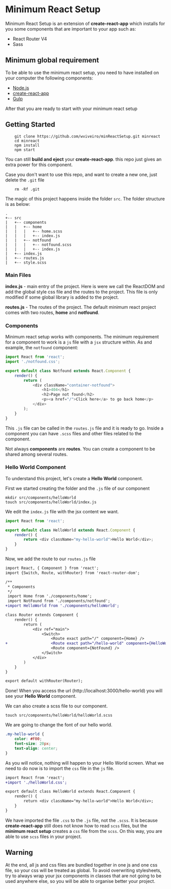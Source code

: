 # Minimum React Setup #


Minimum React Setup is an extension of **create-react-app** which installs for you some components that are important to your app such as:

* React Router V4
* Sass

## Minimum global requirement ##

To be able to use the minimum react setup, you need to have installed on your computer the following components:

* [Node.js](https://nodejs.org/en/)
* [create-react-app](https://github.com/facebookincubator/create-react-app)
* [Gulp](https://gulpjs.com/)

After that you are ready to start with your minimum react setup

## Getting Started ##

```
	git clone https://github.com/wviveiro/minReactSetup.git minreact
	cd minreact
	npm install
	npm start
```
You can still **build and eject** your **create-react-app**. this repo just gives an extra power for this component.

Case you don't want to use this repo, and want to create a new one, just delete the `.git` file

```
	rm -Rf .git
```

The magic of this project happens inside the folder `src`. The folder structure is as below:

```
.
+-- src
|	+-- components
|	|	+-- home
|	|	|	+-- home.scss
|	|	|	+-- index.js
|	|	+-- notfound
|	|	|	+-- notfound.scss
|	|	|	+-- index.js
|	+-- index.js
|	+-- routes.js
|	+-- style.scss
```

### Main Files ###
**index.js** - main entry of the project. Here is were we call the ReactDOM and add the global style css file and the routes to the project. This file is only modified if some global library is added to the project.

**routes.js** - The routes of the project. The default minimum react project comes with two routes, **home** and **notfound**.

### Components ###

Minimum react setup works with components. The minimum requirement for a component to work is a `js` file with a `jsx` structure within. As and example, the `notfound` component:

```javascript
import React from 'react';
import './notfound.css';

export default class Notfound extends React.Component {
	render() {
		return (
			<div className="container-notfound">
				<h1>404</h1>
				<h2>Page not found</h2>
				<p><a href="/">Click here</a> to go back home</p>
			</div>
		);
	}
}
```

This `.js` file can be called in the `routes.js` file and it is ready to go. Inside a component you can have `.scss` files and other files related to the component.

Not always **components** are **routes**. You can create a component to be shared among several routes.

### Hello World Component ###

To understand this project, let's create a **Hello World** component. 

First we started creating the folder and the `.js` file of our component

```
mkdir src/components/helloWorld
touch src/components/helloWorld/index.js
```

We edit the `index.js` file with the jsx content we want.

```javascript
import React from 'react';

export default class HelloWorld extends React.Component {
	render() {
		return <div className="my-hello-world">Hello World</div>;
	}
}
```

Now, we add the route to our `routes.js` file

```diff
import React, { Component } from 'react';
import {Switch, Route, withRouter} from 'react-router-dom';

/**
 * Components
 */
 import Home from './components/home';
 import NotFound from './components/notfound';
+import HelloWorld from './components/helloWorld';

class Router extends Component {
	render() {
		return (
			<div ref="main">
				<Switch>
					<Route exact path="/" component={Home} />
+					<Route exact path="/hello-world" component={HelloWorld} />
					<Route component={NotFound} />
				</Switch>
			</div>
		)
	}
}

export default withRouter(Router);

```

Done! When you access the url (http://localhost:3000/hello-world) you will see your **Hello World** component.

We can also create a scss file to our component.

```
touch src/components/helloWorld/helloWorld.scss
```

We are going to change the font of our hello world.

```css
.my-hello-world {
	color: #F00;
	font-size: 20px;
	text-align: center;
}
```
As you will notice, nothing will happen to your Hello World screen. What we need to do now is to import the `css` file in the `js` file.

```diff
import React from 'react';
+import './helloWorld.css';

export default class HelloWorld extends React.Component {
	render() {
		return <div className="my-hello-world">Hello World</div>;
	}
}
```

We have imported the file `.css` to the `.js` file, not the `.scss`. It is because **create-react-app** still does not know how to read `scss` files, but the **minimum react setup** creates a `css` file from the `scss`. On this way, you are able to use `scss` files in your project.


## Warning ##
At the end, all js and css files are bundled together in one js and one css file, so your css will be treated as global. To avoid overwriting stylesheets, try to always wrap your jsx components in classes that are not going to be used anywhere else, so you will be able to organise better your project.

